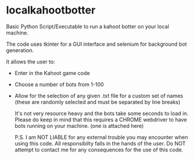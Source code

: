 # localkahootbotter

Basic Python Script/Executable to run a kahoot botter on your local machine.

The code uses tkinter for a GUI interface and selenium for background bot generation.  

It allows the user to:

- Enter in the Kahoot game code 
- Choose a number of bots from 1-100
- Allow for the selection of any given .txt file for a custom set of names (these are randomly selected and must be separated by line breaks)

  It's not very resource heavy and the bots take some seconds to load in.
  Please do keep in mind that this requires a CHROME webdriver to have bots running on your machine. (one is attached here)

  P.S. I am NOT LIABLE for any external trouble you may encounter when using this code. All responsibilty falls in the hands of the user. Do NOT attempt to contact me for any consequences for the use of this code.  
